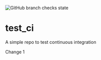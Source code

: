 ![GitHub branch checks state](https://img.shields.io/github/checks-status/Naktakala/test_ci/main?label=main)
# test_ci
A simple repo to test continuous integration

Change 1
